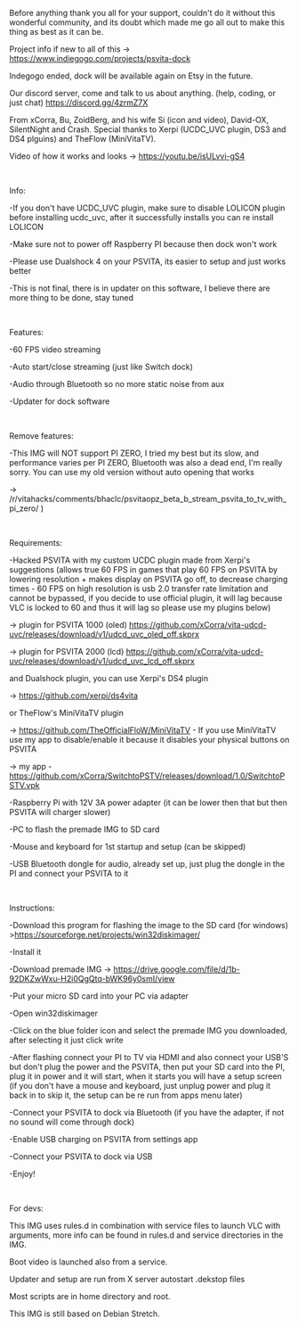 Before anything thank you all for your support, couldn't do it without this wonderful community, and its doubt which made me go all out to make this thing as best as it can be.

Project info if new to all of this -> https://www.indiegogo.com/projects/psvita-dock

Indegogo ended, dock will be available again on Etsy in the future.

Our discord server, come and talk to us about anything. (help, coding, or just chat) https://discord.gg/4zrmZ7X

From xCorra, Bu, ZoidBerg, and his wife Si (icon and video), David-OX, SilentNight and Crash. Special thanks to Xerpi (UCDC_UVC plugin, DS3 and DS4 plguins) and TheFlow (MiniVitaTV).

Video of how it works and looks -> https://youtu.be/isULvvi-gS4

​

Info:

-If you don't have UCDC_UVC plugin, make sure to disable LOLICON plugin before installing ucdc_uvc, after it successfully installs you can re install LOLICON

-Make sure not to power off Raspberry PI because then dock won't work

-Please use Dualshock 4 on your PSVITA, its easier to setup and just works better

-This is not final, there is in updater on this software, I believe there are more thing to be done, stay tuned

​

Features:

-60 FPS video streaming

-Auto start/close streaming (just like Switch dock)

-Audio through Bluetooth so no more static noise from aux

-Updater for dock software

​

Remove features:

-This IMG will NOT support PI ZERO, I tried my best but its slow, and performance varies per PI ZERO, Bluetooth was also a dead end, I'm really sorry. You can use my old version without auto opening that works

-> /r/vitahacks/comments/bhaclc/psvitaopz_beta_b_stream_psvita_to_tv_with_pi_zero/ )

​

Requirements:

-Hacked PSVITA with my custom UCDC plugin made from Xerpi's suggestions (allows true 60 FPS in games that play 60 FPS on PSVITA by lowering resolution + makes display on PSVITA go off, to decrease charging times - 60 FPS on high resolution is usb 2.0 transfer rate limitation and cannot be bypassed, if you decide to use official plugin, it will lag because VLC is locked to 60 and thus it will lag so please use my plugins below)

-> plugin for PSVITA 1000 (oled) https://github.com/xCorra/vita-udcd-uvc/releases/download/v1/udcd_uvc_oled_off.skprx

-> plugin for PSVITA 2000 (lcd) https://github.com/xCorra/vita-udcd-uvc/releases/download/v1/udcd_uvc_lcd_off.skprx

and Dualshock plugin, you can use Xerpi's DS4 plugin

-> https://github.com/xerpi/ds4vita

or TheFlow's MiniVitaTV plugin

-> https://github.com/TheOfficialFloW/MiniVitaTV - If you use MiniVitaTV use my app to disable/enable it because it disables your physical buttons on PSVITA

-> my app - https://github.com/xCorra/SwitchtoPSTV/releases/download/1.0/SwitchtoPSTV.vpk

-Raspberry Pi with 12V 3A power adapter (it can be lower then that but then PSVITA will charger slower)

-PC to flash the premade IMG to SD card

-Mouse and keyboard for 1st startup and setup (can be skipped)

-USB Bluetooth dongle for audio, already set up, just plug the dongle in the PI and connect your PSVITA to it

​

Instructions:

-Download this program for flashing the image to the SD card (for windows) >https://sourceforge.net/projects/win32diskimager/

-Install it

-Download premade IMG -> https://drive.google.com/file/d/1b-92DKZwWxu-H2i0QgQtq-bWK96y0smI/view

-Put your micro SD card into your PC via adapter

-Open win32diskimager

-Click on the blue folder icon and select the premade IMG you downloaded, after selecting it just click write

-After flashing connect your PI to TV via HDMI and also connect your USB'S but don't plug the power and the PSVITA, then put your SD card into the PI, plug it in power and it will start, when it starts you will have a setup screen (if you don't have a mouse and keyboard, just unplug power and plug it back in to skip it, the setup can be re run from apps menu later)

-Connect your PSVITA to dock via Bluetooth (if you have the adapter, if not no sound will come through dock)

-Enable USB charging on PSVITA from settings app

-Connect your PSVITA to dock via USB

-Enjoy!

​

For devs:

This IMG uses rules.d in combination with service files to launch VLC with arguments, more info can be found in rules.d and service directories in the IMG.

Boot video is launched also from a service.

Updater and setup are run from X server autostart .dekstop files

Most scripts are in home directory and root.

This IMG is still based on Debian Stretch.
